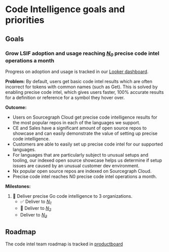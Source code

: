 # Code Intelligence goals and priorities

## Goals

### Grow LSIF adoption and usage reaching [*N<sub>0</sub>*][N0] precise code intel operations a month

Progress on adoption and usage is tracked in our [Looker dashboard](https://sourcegraph.looker.com/dashboards/131).

**Problem:** By default, users get basic code intel results which are often incorrect for tokens with common names (such as Get). This is solved by enabling precise code intel, which gives users faster, 100% accurate results for a definition or reference for a symbol they hover over. 

**Outcome:** 

- Users on Sourcegraph Cloud get precise code intelligence results for the most popular repos in each of the languages we support.
- CE and Sales have a significant amount of open source repos to showcase and can easily demonstrate the value of setting up precise code intelligence. 
- Customers are able to easily set up precise code intel for our supported languages. 
- For languages that are particularly subject to unusual setups and tooling, our indexed open source showcase helps us determine if setup issues are caused by an unusual customer dev environment.
- Nx popular open source repos are indexed on Sourcegraph Cloud.
- Precise code intel reaches N0 precise code intel operations a month. 

**Milestones:**

1. 🔄 Deliver precise Go code intelligence to 3 organizations.
    - ✅ Deliver to [*N<sub>1</sub>*][N1]
    - 🔄 Deliver to [*N<sub>2</sub>*][N2]
    - Deliver to [*N<sub>3</sub>*][N3]
    
## Roadmap
The code intel team roadmap is tracked in [productboard](https://sourcegraph.productboard.com/feature-board/1825051-code-intel)

[N0]: https://docs.google.com/document/d/1T4KPRiRFVoAG2-yhokdxlKjozVflUOSH1k9X68PmrVs/edit#bookmark=id.63lmpljtve9f
[N1]: https://docs.google.com/document/d/1T4KPRiRFVoAG2-yhokdxlKjozVflUOSH1k9X68PmrVs/edit#bookmark=id.lgv97p81ib7i
[N2]: https://docs.google.com/document/d/1T4KPRiRFVoAG2-yhokdxlKjozVflUOSH1k9X68PmrVs/edit#bookmark=id.7vmkcs91o3z1
[N3]: https://docs.google.com/document/d/1T4KPRiRFVoAG2-yhokdxlKjozVflUOSH1k9X68PmrVs/edit#bookmark=id.77q74hyj1vt7
[N4]: https://docs.google.com/document/d/1T4KPRiRFVoAG2-yhokdxlKjozVflUOSH1k9X68PmrVs/edit#bookmark=id.dody7tmh0cys
[N5]: https://docs.google.com/document/d/1T4KPRiRFVoAG2-yhokdxlKjozVflUOSH1k9X68PmrVs/edit#bookmark=id.yaz1er2nj6qx
[N6]: https://docs.google.com/document/d/1T4KPRiRFVoAG2-yhokdxlKjozVflUOSH1k9X68PmrVs/edit#bookmark=id.vu3qkq4e0r70
[N7]: https://docs.google.com/document/d/1T4KPRiRFVoAG2-yhokdxlKjozVflUOSH1k9X68PmrVs/edit#bookmark=id.22p5u8gdheua
[N8]: https://docs.google.com/document/d/1T4KPRiRFVoAG2-yhokdxlKjozVflUOSH1k9X68PmrVs/edit#bookmark=id.wugsa2bws90r
[N9]: https://docs.google.com/document/d/1T4KPRiRFVoAG2-yhokdxlKjozVflUOSH1k9X68PmrVs/edit#bookmark=id.xq968uve0czg
